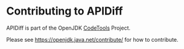 # Contributing to APIDiff

APIDiff is part of the OpenJDK [CodeTools] Project.

Please see <https://openjdk.java.net/contribute/> for how to contribute.


[CodeTools]: https://openjdk.java.net/projects/code-tools